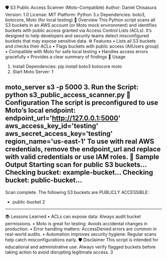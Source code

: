 🛡️ S3 Public Access Scanner (Moto-Compatible)
Author: Daniel Chisasura
Version: 1.0
License: MIT
Platform: Python 3.x
Dependencies: boto3, botocore, Moto (for local testing)
📄 Overview
This Python script scans all S3 buckets in an AWS account (or Moto mock environment)
and identifies buckets with public access granted via Access Control Lists (ACLs). It’s
designed to help developers and security teams detect misconfigured buckets that may
expose sensitive data.
⚙️ Features
• Lists all S3 buckets and checks their ACLs
• Flags buckets with public access (AllUsers group)
• Compatible with Moto for safe local testing
• Handles access errors gracefully
• Provides a clear summary of findings
🚀 Usage
1. Install Dependencies:
pip install boto3 botocore moto
2. Start Moto Server:
1

moto_server s3 -p 5000
3. Run the Script:
python s3_public_access_scanner.py
🔧 Configuration
The script is preconfigured to use Moto’s local endpoint:
endpoint_url='http://127.0.0.1:5000'
aws_access_key_id='testing'
aws_secret_access_key='testing'
region_name='us-east-1'
To use with real AWS credentials, remove the endpoint_url and replace with valid
credentials or use IAM roles.
📝 Sample Output
Starting scan for public S3 buckets...
Checking bucket: example-bucket...
Checking bucket: public-bucket...
-------------------------------------------------
Scan complete.
The following S3 buckets are PUBLICLY ACCESSIBLE:
- public-bucket
2

-------------------------------------------------
📚 Lessons Learned
• ACLs can expose data: Always audit bucket permissions.
• Moto is great for testing: Avoids accidental changes in production.
• Error handling matters: AccessDenied errors are common in real-world audits.
• Automation improves security hygiene: Regular scans help catch
misconfigurations early.
🛡️ Disclaimer
This script is intended for educational and administrative use. Always verify flagged
buckets before taking action to avoid disrupting legitimate access.
3

